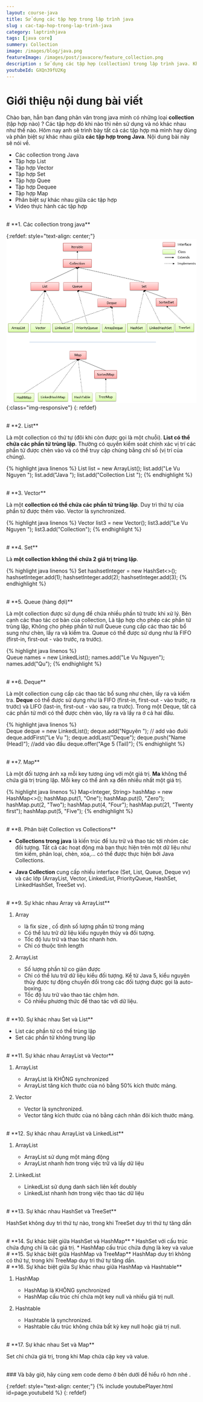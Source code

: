 ```yaml
---
layout: course-java
title: Sử dụng các tập hợp trong lập trình java
slug : cac-tap-hop-trong-lap-trinh-java
category: laptrinhjava
tags: [java core]
summery: Collection
image: /images/blog/java.png
featureImage: /images/post/javacore/feature_collection.png
description : Sử dụng các tập hợp (collection) trong lập trình java. Khái niệm collection trong học lập trình java. Sử dụng và hiểu các tập hợp như List , Vector , Set , Queue, Dequee, Map. Phân biệt khi nào dùng tập hợp nào là phù hợp trong java cơ bản.
youtubeId: GXQn39fU2Kg
---
```


# **Giới thiệu nội dung bài viết**

Chào bạn, hẳn bạn đang phân vân trong java mình có những loại <b>collection</b> (tập hợp nào) ? Các tập hợp đó khi nào thì nên sử dụng và nó khác nhau như thế nào.
Hôm nay anh sẽ trình bày tất cả các tập hợp mà mình hay dùng và phân biệt sự khác nhau giữa <b>các tập hợp trong Java</b>. Nội dung bài này sẽ nói về.

- Các collection trong Java
- Tập hợp List
- Tập hợp Vector
- Tập hợp Set
- Tập hợp Quee
- Tập hợp Dequee
- Tập hợp Map
- Phân biệt sự khác nhau giữa các tập hợp
- Video thực hành các tập hợp

<br>
# **1. Các collection trong java**

{:refdef: style="text-align: center;"}
![Cấu trúc dự án](/images/post/collection/collection.png){:class="img-responsive"}
{: refdef}

<br>
# **2. List**

Là một collection có thứ tự (đôi khi còn được gọi là một chuỗi).
<b>List có thể chứa các phần tử trùng lặp</b>. Thường có quyền kiểm soát chính xác vị trí các phần tử được chèn vào và có thể truy cập chúng bằng chỉ số (vị trí của chúng).

{% highlight java linenos %}
List<String> list = new ArrayList<String>();
list.add("Le Vu Nguyen ");
list.add("Java ");
list.add("Collection List ");
{% endhighlight %}

<br>
# **3. Vector**

Là một <b>collection có thể chứa các phần tử trùng lặp</b>. Duy trì thứ tự của phần tử được thêm vào. Vector là synchronized.

{% highlight java linenos %}
Vector<String> list3 = new Vector<String>();
        list3.add("Le Vu Nguyen ");
        list3.add("Collection");
{% endhighlight %}

<br>
# **4. Set**

Là  <b>một collection không thể chứa 2 giá trị trùng lặp</b>.

{% highlight java linenos %}
 Set<Integer> hashsetInteger = new HashSet<>();
    hashsetInteger.add(1);
    hashsetInteger.add(2);
    hashsetInteger.add(3);
{% endhighlight %}    

<br>
# **5. Queue (hàng đợi)**

Là một collection được sử dụng để chứa nhiều phần tử trước khi xử lý. Bên cạnh các thao tác cơ bản của collection, Là tập hợp cho phép các phần tử trùng lặp, Không cho phép phần tử null
Queue cung cấp các thao tác bổ sung như chèn, lấy ra và kiểm tra. Queue có thể được sử dụng như là FIFO (first-in, first-out - vào trước, ra trước).

{% highlight java linenos %}   
    Queue<String> names = new LinkedList<String>();
    names.add("Le Vu Nguyen");
    names.add("Qu");
{% endhighlight %}  

<br>
# **6. Deque**

Là một collection cung cấp các thao tác bổ sung như chèn, lấy ra và kiểm tra. <b>Deque</b> có thể được sử dụng như là FIFO (first-in, first-out - vào trước, ra trước) và LIFO (last-in, first-out - vào sau, ra trước).
Trong một Deque, tất cả các phần tử mới có thể được chèn vào, lấy ra và lấy ra ở cả hai đầu.

{% highlight java linenos %}   
    Deque<String> deque = new LinkedList<String>();
        deque.add("Nguyên "); // add vào đuôi
        deque.addFirst("Le Vu ");
        deque.addLast("Deque");
        deque.push("Name   (Head)"); //add vào đầu
        deque.offer("Age  5 (Tail)");
{% endhighlight %}

<br>
# **7. Map**

Là một đối tượng ánh xạ mỗi key tương úng với một giá trị. <b>Ma</b> không thể chứa giá trị trùng lặp. Mỗi key có thể ánh xạ đến nhiều nhất một giá trị.

{% highlight java linenos %}
Map<Integer, String> hashMap = new HashMap<>();
    hashMap.put(1, "One");
    hashMap.put(0, "Zero");
    hashMap.put(2, "Two");
    hashMap.put(4, "Four");
    hashMap.put(21, "Twenty first");
    hashMap.put(5, "Five");
{% endhighlight %}

<br>
# **8. Phân biệt Collection vs Collections**

- <b>Collections trong java</b> là kiến trúc để lưu trữ và thao tác tới nhóm các đối tượng. Tất cả các hoạt động mà bạn thực hiện trên một dữ liệu như tìm kiếm, phân loại, chèn, xóa,... có thể được thực hiện bởi Java Collections.

- <b>Java Collection</b> cung cấp nhiều interface (Set, List, Queue, Deque vv) và các lớp (ArrayList, Vector, LinkedList, PriorityQueue, HashSet, LinkedHashSet, TreeSet vv).

<br>
# **9. Sự khác nhau  Array và ArrayList**

1. Array
    * là fix size , cố định số lượng phần tử trong mảng
    * Có thể lưu trữ dữ liệu kiểu nguyên thủy và đối tượng.
    * Tốc độ lưu trữ và thao tác nhanh hơn.
    * Chỉ có thuộc tính length

2. ArrayList
    * Số lượng phần tử co giản được
    * Chỉ có thể lưu trữ dữ liệu kiểu đối tượng. Kể từ Java 5, kiểu nguyên thủy được tự động chuyển đổi trong các đối tượng được gọi là auto-boxing.
    * Tốc độ lưu trữ vào thao tác chậm hơn.
    * Có nhiều phương thức để thao tác với dữ liệu.

<br>
# **10. Sự khác nhau Set và List**

* List các phần tử có thể trùng lặp
* Set các phần tử không trung lặp

<br>
# **11. Sự khác nhau  ArrayList và Vector**

1. ArrayList
    * ArrayList là KHÔNG synchronized
    * ArrayList tăng kích thước của nó bằng 50% kích thước mảng.

2. Vector
    * Vector là synchronized.
    * Vector tăng kích thước của nó bằng cách nhân đôi kích thước mảng.

<br>
# **12. Sự khác nhau ArrayList và LinkedList**

1. ArrayList
    * ArrayList sử dụng một mảng động
    * ArrayList nhanh hơn trong việc  trữ và lấy dữ liệu

2. LinkedList
    * LinkedList sử dụng danh sách liên kết doubly
    * LinkedList nhanh hơn trong việc thao tác dữ liệu

<br>
# **13. Sự khác nhau HashSet và TreeSet**

HashSet không duy trì thứ tự nào, trong khi TreeSet duy trì thứ tự tăng dần

<br>
# **14. Sự khác biệt giữa HashSet và HashMap**
  * HashSet với cấu trúc chứa đựng chỉ là các giá trị.
  * HashMap cấu trúc chứa đựng là key và value


<br>
# **15. Sự khác biệt giữa HashMap và TreeMap**
HashMap duy trì không có thứ tự, trong khi TreeMap duy trì thứ tự tăng dần.

<br>
# **16. Sự khác biệt giữa Sự khác nhau giữa HashMap và Hashtable**

1. HashMap
    * HashMap là KHÔNG synchronized
    * HashMap cấu trúc chỉ chứa một key null và nhiều giá trị null.

2. Hashtable
    * Hashtable là synchronized.
    * Hashtable cấu trúc không chứa bất kỳ key null hoặc giá trị null.

<br>
# **17. Sự khác nhau Set và Map**

Set chỉ chứa giá trị, trong khi Map chứa cặp key và value.

<br>
### Và bây giờ, hãy cùng xem code demo ở bên dưới để hiểu rõ hơn nhé .

{:refdef: style="text-align: center;"}
{% include youtubePlayer.html id=page.youtubeId %}
{: refdef}
